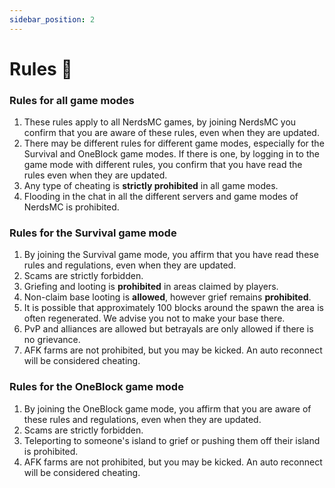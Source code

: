```yaml
---
sidebar_position: 2
---
```


# Rules 📜

### Rules for all game modes

1. These rules apply to all NerdsMC games, by joining NerdsMC you confirm that you are aware of these rules, even when they are updated.
2. There may be different rules for different game modes, especially for the Survival and OneBlock game modes. If there is one, by logging in to the game mode with different rules, you confirm that you have read the rules even when they are updated.
3. Any type of cheating is **strictly prohibited** in all game modes.
4. Flooding in the chat in all the different servers and game modes of NerdsMC is prohibited.

### Rules for the Survival game mode

1. By joining the Survival game mode, you affirm that you have read these rules and regulations, even when they are updated.
2. Scams are strictly forbidden.
3. Griefing and looting is **prohibited** in areas claimed by players.
4. Non-claim base looting is **allowed**, however grief remains **prohibited**.
5. It is possible that approximately 100 blocks around the spawn the area is often regenerated. We advise you not to make your base there.
6. PvP and alliances are allowed but betrayals are only allowed if there is no grievance.
7. AFK farms are not prohibited, but you may be kicked. An auto reconnect will be considered cheating.

###  Rules for the OneBlock game mode

1. By joining the OneBlock game mode, you affirm that you are aware of these rules and regulations, even when they are updated.
2. Scams are strictly forbidden.
3. Teleporting to someone's island to grief or pushing them off their island is prohibited.
4. AFK farms are not prohibited, but you may be kicked. An auto reconnect will be considered cheating.